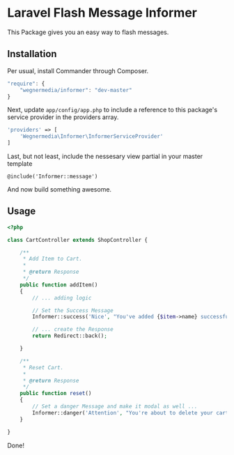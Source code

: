 # Laravel Flash Message Informer

This Package gives you an easy way to flash messages.

## Installation

Per usual, install Commander through Composer.

```js
"require": {
    "wegnermedia/informer": "dev-master"
}
```

Next, update `app/config/app.php` to include a reference to this package's service provider in the providers array.

```php
'providers' => [
    'Wegnermedia\Informer\InformerServiceProvider'
]
```

Last, but not least, include the nessesary view partial in your master template

```blade
@include('Informer::message')
```

And now build something awesome.

## Usage

```php
<?php

class CartController extends ShopController {

	/**
	 * Add Item to Cart.
	 *
	 * @return Response
	 */
	public function addItem()
	{
		// ... adding logic

		// Set the Success Message
		Informer::success('Nice', "You've added {$item->name} successfully to your cart." );

		// ... create the Response
		return Redirect::back();

	}

	/**
	 * Reset Cart.
	 *
	 * @return Response
	 */
	public function reset()
	{
		// Set a danger Message and make it modal as well ...
		Informer::danger('Attention', "You're about to delete your cart, you wish to proceed?", true);
	}

}
```

Done!